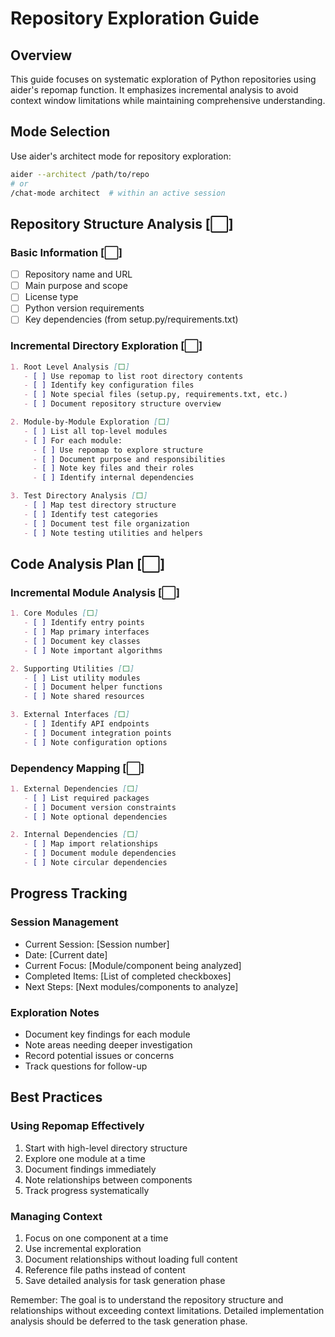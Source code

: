 # Repository Exploration Guide

## Overview
This guide focuses on systematic exploration of Python repositories using aider's repomap function. It emphasizes incremental analysis to avoid context window limitations while maintaining comprehensive understanding.

## Mode Selection
Use aider's architect mode for repository exploration:
```bash
aider --architect /path/to/repo
# or
/chat-mode architect  # within an active session
```

## Repository Structure Analysis [⬜]

### Basic Information [⬜]
- [ ] Repository name and URL
- [ ] Main purpose and scope
- [ ] License type
- [ ] Python version requirements
- [ ] Key dependencies (from setup.py/requirements.txt)

### Incremental Directory Exploration [⬜]
```markdown
1. Root Level Analysis [⬜]
   - [ ] Use repomap to list root directory contents
   - [ ] Identify key configuration files
   - [ ] Note special files (setup.py, requirements.txt, etc.)
   - [ ] Document repository structure overview

2. Module-by-Module Exploration [⬜]
   - [ ] List all top-level modules
   - [ ] For each module:
     - [ ] Use repomap to explore structure
     - [ ] Document purpose and responsibilities
     - [ ] Note key files and their roles
     - [ ] Identify internal dependencies

3. Test Directory Analysis [⬜]
   - [ ] Map test directory structure
   - [ ] Identify test categories
   - [ ] Document test file organization
   - [ ] Note testing utilities and helpers
```

## Code Analysis Plan [⬜]

### Incremental Module Analysis [⬜]
```markdown
1. Core Modules [⬜]
   - [ ] Identify entry points
   - [ ] Map primary interfaces
   - [ ] Document key classes
   - [ ] Note important algorithms

2. Supporting Utilities [⬜]
   - [ ] List utility modules
   - [ ] Document helper functions
   - [ ] Note shared resources

3. External Interfaces [⬜]
   - [ ] Identify API endpoints
   - [ ] Document integration points
   - [ ] Note configuration options
```

### Dependency Mapping [⬜]
```markdown
1. External Dependencies [⬜]
   - [ ] List required packages
   - [ ] Document version constraints
   - [ ] Note optional dependencies

2. Internal Dependencies [⬜]
   - [ ] Map import relationships
   - [ ] Document module dependencies
   - [ ] Note circular dependencies
```

## Progress Tracking

### Session Management
- Current Session: [Session number]
- Date: [Current date]
- Current Focus: [Module/component being analyzed]
- Completed Items: [List of completed checkboxes]
- Next Steps: [Next modules/components to analyze]

### Exploration Notes
- Document key findings for each module
- Note areas needing deeper investigation
- Record potential issues or concerns
- Track questions for follow-up

## Best Practices

### Using Repomap Effectively
1. Start with high-level directory structure
2. Explore one module at a time
3. Document findings immediately
4. Note relationships between components
5. Track progress systematically

### Managing Context
1. Focus on one component at a time
2. Use incremental exploration
3. Document relationships without loading full content
4. Reference file paths instead of content
5. Save detailed analysis for task generation phase

Remember: The goal is to understand the repository structure and relationships without exceeding context limitations. Detailed implementation analysis should be deferred to the task generation phase.